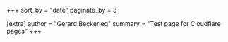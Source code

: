 +++
sort_by = "date"
paginate_by = 3

[extra]
author = "Gerard Beckerleg"
summary = "Test page for Cloudflare pages"
+++